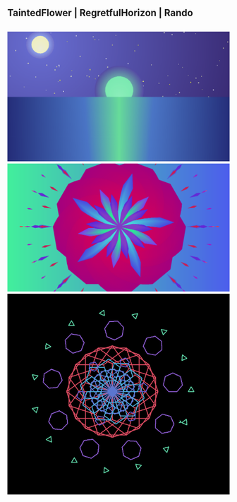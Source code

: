 <h2>TaintedFlower | RegretfulHorizon | Rando<h2>
<img src="https://github.com/LZheng47/PythonDesignProject/blob/master/ZhengLily5_RegretfulHorizon.png">
<img src="https://github.com/LZheng47/PythonDesignProject/blob/master/ZhengLily5_TaintedFlower.png">
<img src="https://github.com/LZheng47/PythonDesignProject/blob/master/ZhengLily5_Rando.PNG">
